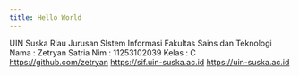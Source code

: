 ```yaml
---
title: Hello World
---
```

UIN Suska Riau Jurusan SIstem Informasi Fakultas Sains dan Teknologi
Nama  : Zetryan Satria 
Nim : 11253102039 
Kelas : C 
https://github.com/zetryan 
https://sif.uin-suska.ac.id
https://uin-suska.ac.id
